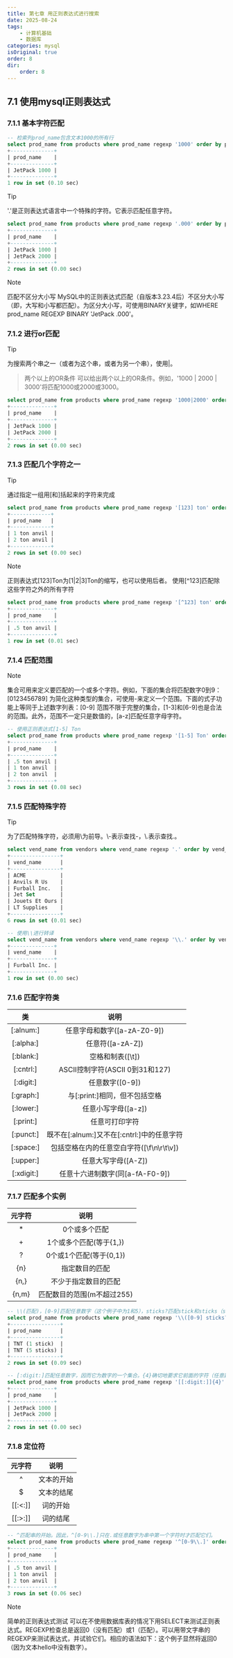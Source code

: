 ```yaml
---
title: 第七章 用正则表达式进行搜索
date: 2025-08-24
tags:
    - 计算机基础
    - 数据库
categories: mysql
isOriginal: true
order: 8
dir:
    order: 8
---
```

## 7.1 使用mysql正则表达式
### 7.1.1 基本字符匹配
```sql
-- 检索列prod_name包含文本1000的所有行
select prod_name from products where prod_name regexp '1000' order by prod_name;
+--------------+
| prod_name    |
+--------------+
| JetPack 1000 |
+--------------+
1 row in set (0.10 sec)

```

> [!tip]
> '.'是正则表达式语言中一个特殊的字符。它表示匹配任意字符。

```sql
select prod_name from products where prod_name regexp '.000' order by prod_name;
+--------------+
| prod_name    |
+--------------+
| JetPack 1000 |
| JetPack 2000 |
+--------------+
2 rows in set (0.00 sec)

```

> [!note]
> 匹配不区分大小写 MySQL中的正则表达式匹配（自版本3.23.4后）不区分大小写（即，大写和小写都匹配）。为区分大小写，可使用BINARY关键字，如WHERE prod_name REGEXP BINARY 'JetPack .000'。

### 7.1.2 进行or匹配
> [!tip]
> 为搜索两个串之一（或者为这个串，或者为另一个串），使用|。

> 两个以上的OR条件 可以给出两个以上的OR条件。例如，'1000 | 2000 | 3000'将匹配1000或2000或3000。

```sql
select prod_name from products where prod_name regexp '1000|2000' order by prod_name;
+--------------+
| prod_name    |
+--------------+
| JetPack 1000 |
| JetPack 2000 |
+--------------+
2 rows in set (0.00 sec)

```
### 7.1.3 匹配几个字符之一
> [!tip]
> 通过指定一组用\[和\]括起来的字符来完成

```sql
select prod_name from products where prod_name regexp '[123] ton' order by prod_name;
+-------------+
| prod_name   |
+-------------+
| 1 ton anvil |
| 2 ton anvil |
+-------------+
2 rows in set (0.00 sec)

```
> [!note]
> 正则表达式[123]Ton为[1|2|3]Ton的缩写，也可以使用后者。
> 使用[^123]匹配除这些字符之外的所有字符

```sql
select prod_name from products where prod_name regexp '[^123] ton' order by prod_name;
+--------------+
| prod_name    |
+--------------+
| .5 ton anvil |
+--------------+
1 row in set (0.01 sec)

```

### 7.1.4 匹配范围
> [!note]
> 集合可用来定义要匹配的一个或多个字符。例如，下面的集合将匹配数字0到9：[0123456789]
> 为简化这种类型的集合，可使用-来定义一个范围。下面的式子功能上等同于上述数字列表：[0-9]
> 范围不限于完整的集合，[1-3]和[6-9]也是合法的范围。此外，范围不一定只是数值的，[a-z]匹配任意字母字符。

```sql
-- 使用正则表达式[1-5] Ton
select prod_name from products where prod_name regexp '[1-5] Ton' order by prod_name;
+--------------+
| prod_name    |
+--------------+
| .5 ton anvil |
| 1 ton anvil  |
| 2 ton anvil  |
+--------------+
3 rows in set (0.08 sec)

```

### 7.1.5 匹配特殊字符
> [!tip]
> 为了匹配特殊字符，必须用\\为前导。\\-表示查找-，\\.表示查找.。

```sql
select vend_name from vendors where vend_name regexp '.' order by vend_name;
+----------------+
| vend_name      |
+----------------+
| ACME           |
| Anvils R Us    |
| Furball Inc.   |
| Jet Set        |
| Jouets Et Ours |
| LT Supplies    |
+----------------+
6 rows in set (0.01 sec)

-- 使用\\进行转译
select vend_name from vendors where vend_name regexp '\\.' order by vend_name;
+--------------+
| vend_name    |
+--------------+
| Furball Inc. |
+--------------+
1 row in set (0.00 sec)

```

### 7.1.6 匹配字符类
|类|说明|
|:-:|:-:|
|[:alnum:]|任意字母和数字([a-zA-Z0-9])|
|[:alpha:]|任意符([a-zA-Z])|
|[:blank:]|空格和制表([\\t])|
|[:cntrl:]|ASCII控制字符(ASCII 0到31和127)|
|[:digit:]|任意数字([0-9])|
|[:graph:]|与[:print:]相同，但不包括空格|
|[:lower:]|任意小写字母([a-z])|
|[:print:]|任意可打印字符|
|[:punct:]|既不在[:alnum:]又不在[:cntrl:]中的任意字符|
|[:space:]|包括空格在内的任意空白字符([\\f\\n\\r\\t\\v])|
|[:upper:]|任意大写字母([A-Z])|
|[:xdigit:]|任意十六进制数字(同[a-fA-F0-9])|

### 7.1.7 匹配多个实例

|元字符|说明|
|:-:|:-:|
|*|0个或多个匹配|
|+|1个或多个匹配(等于{1,})|
|?|0个或1个匹配(等于{0,1})|
|\{n\}|指定数目的匹配|
|\{n,\}|不少于指定数目的匹配|
|\{n,m\}|匹配数目的范围(m不超过255)|

```sql
-- \\(匹配)，[0-9]匹配任意数字（这个例子中为1和5），sticks?匹配stick和sticks（s后的?使s可选，因为?匹配它前面的任何字符的0次或1次出现），\\)匹配)。没有?，匹配stick和sticks会非常困难。
select prod_name from products where prod_name regexp '\\([0-9] sticks?\\)' order by prod_name;
+----------------+
| prod_name      |
+----------------+
| TNT (1 stick)  |
| TNT (5 sticks) |
+----------------+
2 rows in set (0.09 sec)

-- [:digit:]匹配任意数字，因而它为数字的一个集合。{4}确切地要求它前面的字符（任意数字）出现4次，所以[[:digit:]]{4}匹配连在一起的任意4位数字。
select prod_name from products where prod_name regexp '[[:digit:]]{4}' order by prod_name;
+--------------+
| prod_name    |
+--------------+
| JetPack 1000 |
| JetPack 2000 |
+--------------+
2 rows in set (0.00 sec)

```

### 7.1.8 定位符
|元字符|说明|
|:-:|:-:|
|^|文本的开始|
|$|文本的结尾|
|[[:<:]]|词的开始|
|[[:>:]]|词的结尾|

```sql
-- ^匹配串的开始。因此，^[0-9\\.]只在.或任意数字为串中第一个字符时才匹配它们。
select prod_name from products where prod_name regexp '^[0-9\\.]' order by prod_name;
+--------------+
| prod_name    |
+--------------+
| .5 ton anvil |
| 1 ton anvil  |
| 2 ton anvil  |
+--------------+
3 rows in set (0.06 sec)

```

> [!note]
> 简单的正则表达式测试 可以在不使用数据库表的情况下用SELECT来测试正则表达式。REGEXP检查总是返回0（没有匹配）或1（匹配）。可以用带文字串的REGEXP来测试表达式，并试验它们。相应的语法如下：这个例子显然将返回0（因为文本hello中没有数字）。
